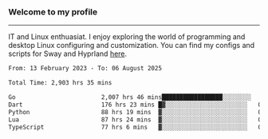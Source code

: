 ### Welcome to my profile

---

IT and Linux enthuasiat. I enjoy exploring the world of programming and desktop Linux configuring and customization. You can find my configs and scripts for Sway and Hyprland [here](https://github.com/uroborosq/mess-of-linux-configurations).

<!-- <div display="block">
 	<img align="left" width="48%" alt="isocalendar" src=".github/metrics/isocalendar_metrics.svg" />
	<img align="center" width="48%" alt="contributions" src=".github/metrics/contributions_metrics.svg" />
	<img align="center" alt="languages" src=".github/metrics/languages_metrics.svg" />
</div> -->

<!-- ![](https://komarev.com/ghpvc/?username=uroborosq&color=success&style=flat-square) -->
<!-- [](https://img.shields.io/github/last-commit/uroborosq/uroborosq?label=Profile%20updated&style=flat-square) -->

<!--START_SECTION:waka-->

```txt
From: 13 February 2023 - To: 06 August 2025

Total Time: 2,903 hrs 35 mins

Go                        2,007 hrs 46 mins█████████████████░░░░░░░░   68.55 %
Dart                      176 hrs 23 mins █▓░░░░░░░░░░░░░░░░░░░░░░░   06.02 %
Python                    88 hrs 19 mins  ▓░░░░░░░░░░░░░░░░░░░░░░░░   03.02 %
Lua                       87 hrs 24 mins  ▓░░░░░░░░░░░░░░░░░░░░░░░░   02.98 %
TypeScript                77 hrs 6 mins   ▓░░░░░░░░░░░░░░░░░░░░░░░░   02.63 %
```

<!--END_SECTION:waka-->
